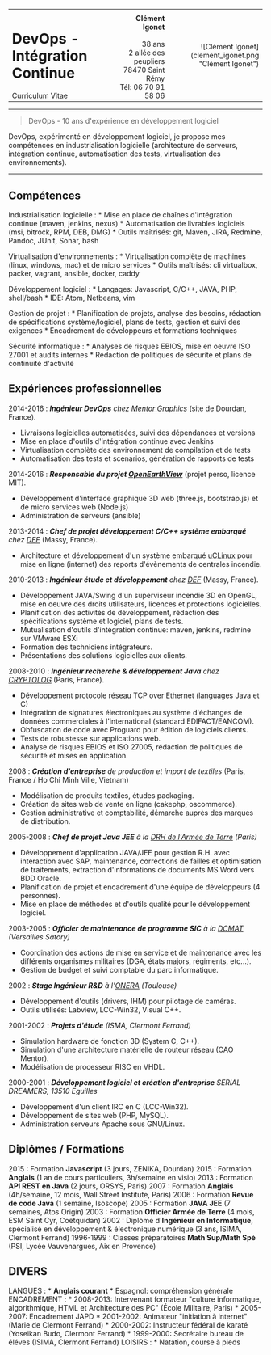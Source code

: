 <table width="100%">
	<tr>
		<td style="vertical-align:top;" align="left">
			<h1>DevOps - Intégration Continue</h1>
			Curriculum Vitae
		</td>
		<td style="vertical-align:bottom;" align="right" width="22%">
			<b>Clément Igonet</b> <br/>
			<clement@igonet.fr> <br/>
			38 ans <br/>
			2 allée des peupliers <br/>
			78470 Saint Rémy <br/>
			Tél: 06 70 91 58 06 <br/>
		</td>
		<td align="right">![Clément Igonet](clement_igonet.png "Clément Igonet")</td>
	</tr>
</table>

----

>  DevOps - 10 ans d'expérience en développement logiciel

DevOps, expérimenté en développement logiciel, je propose mes compétences en
industrialisation logicielle (architecture de serveurs, intégration continue, automatisation des tests, virtualisation des environnements).

----

Compétences
--------------------

Industrialisation logicielle
:   * Mise en place de chaînes d'intégration continue (maven, jenkins, nexus)
    * Automatisation de livrables logiciels (msi, bitrock, RPM, DEB, DMG)
    * Outils maîtrisés: git, Maven, JIRA, Redmine, Pandoc, JUnit, Sonar, bash

Virtualisation d'environnements
:   * Virtualisation complète de machines (linux, windows, mac) et de micro services
    * Outils maîtrisés: cli virtualbox, packer, vagrant, ansible, docker, caddy

Développement logiciel
:	* Langages: Javascript, C/C++, JAVA, PHP, shell/bash
	* IDE: Atom, Netbeans, vim

Gestion de projet
:	* Planification de projets, analyse des besoins, rédaction de spécifications système/logiciel, plans de tests, gestion et suivi des exigences
	* Encadrement de développeurs et formations techniques

Sécurité informatique
:	* Analyses de risques EBIOS, mise en oeuvre ISO 27001 et audits internes
	* Rédaction de politiques de sécurité et plans de continuité d'activité

Expériences professionnelles
--------------------

2014-2016
: ***Ingénieur DevOps** chez [Mentor Graphics](http://www.galaxysemi.com/)*
	(site de Dourdan, France).

* Livraisons logicielles automatisées, suivi des dépendances et versions
* Mise en place d'outils d'intégration continue avec Jenkins
* Virtualisation complète des environnement de compilation et de tests
* Automatisation des tests et scenarios, génération de rapports de tests

2014-2016
: ***Responsable du projet [OpenEarthView](http://www.openearthview.net/)***
	(projet perso, licence MIT).

* Développement d'interface graphique 3D web (three.js, bootstrap.js) et de micro services web (Node.js)
* Administration de serveurs (ansible)

2013-2014
: ***Chef de projet développement C/C++ système embarqué** chez [DEF](http://def-online.com)*
	(Massy, France).

* Architecture et développement d'un système embarqué [uCLinux](http://www.uclinux.org/) pour mise en ligne (internet) des reports d'évènements de centrales incendie.

2010-2013
: ***Ingénieur étude et développement** chez [DEF](http://def-online.com)*
	(Massy, France).

* Développement JAVA/Swing d'un superviseur incendie 3D en OpenGL,
	mise en oeuvre des droits utilisateurs, licences et protections logicielles.
* Planification des activités de développement, rédaction des spécifications système et logiciel,
	plans de tests.
* Mutualisation d'outils d'intégration continue: maven, jenkins, redmine sur VMware ESXi
* Formation des techniciens intégrateurs.
* Présentations des solutions logicielles aux clients.

2008-2010
:	***Ingénieur recherche & développement Java** chez [CRYPTOLOG](http://www.cryptolog.com)* (Paris, France).

* Développement protocole réseau TCP over Ethernet (languages Java et C)
* Intégration de signatures électroniques au système d'échanges de données commerciales à l'international (standard EDIFACT/EANCOM).
* Obfuscation de code avec Proguard pour édition de logiciels clients.
* Tests de robustesse sur applications web.
* Analyse de risques EBIOS et ISO 27005, rédaction de politiques de sécurité et mises en application.

2008
:	***Création d'entreprise** de production et import de textiles* (Paris, France / Ho Chi Minh Ville, Vietnam)

* Modélisation de produits textiles, études packaging.
* Création de sites web de vente en ligne (cakephp, oscommerce).
* Gestion administrative et comptabilité, démarche auprès des marques de distribution.

2005-2008
:	***Chef de projet Java JEE** à la [DRH de l'Armée de Terre](http://www.defense.gouv.fr/terre/presentation/directions-commandements-et-centres/ressources-humaines/direction-des-ressources-humaines-de-l-armee-de-terre) (Paris)*

* Développement d'application JAVA/JEE pour gestion R.H. avec interaction avec SAP, maintenance, corrections de failles et optimisation de traitements, extraction d'informations de documents MS Word vers BDD Oracle.
* Planification de projet et encadrement d'une équipe de développeurs (4 personnes).
* Mise en place de méthodes et d'outils qualité pour le développement logiciel.

2003-2005
:	***Officier de maintenance de programme SIC** à la [DCMAT](http://www.defense.gouv.fr/terre/presentation/directions-commandements-et-centres/maintenance/direction-centrale-du-materiel/%28language%29/fre-FR#SearchText=direction%20centrale#xtcr=1) (Versailles Satory)*

* Coordination des actions de mise en service et de maintenance avec les différents organismes militaires (DGA, états majors, régiments, etc...).
* Gestion de budget et suivi comptable du parc informatique.

2002
:	***Stage Ingénieur R&D** à l'[ONERA](http://www.onera.fr/fr/nos-centres/midi-pyrenees-toulouse) (Toulouse)*

* Développement d'outils (drivers, IHM) pour pilotage de caméras.
* Outils utilisés: Labview, LCC-Win32, Visual C++.

2001-2002
:	***Projets d'étude** (ISMA, Clermont Ferrand)*

* Simulation hardware de fonction 3D (System C, C++).
* Simulation d'une architecture matérielle de routeur réseau (CAO Mentor).
* Modélisation de processeur RISC en VHDL.

2000-2001
:	***Développement logiciel et création d'entreprise** SERIAL DREAMERS, 13510 Eguilles*

* Développement d'un client IRC en C (LCC-Win32).
* Développement de sites web (PHP, MySQL).
* Administration serveurs Apache sous GNU/Linux.

Diplômes / Formations
--------------------

2015
:	Formation **Javascript** (3 jours, ZENIKA, Dourdan)
2015
:	Formation **Anglais** (1 an de cours particuliers, 3h/semaine en visio)
2013
:	Formation **API REST en Java** (2 jours, ORSYS, Paris)
2007
:	Formation **Anglais** (4h/semaine, 12 mois, Wall Street Institute, Paris)
2006
:	Formation **Revue de code Java** (1 semaine, Isoscope)
2005
:	Formation **JAVA JEE** (7 semaines, Atos Origin)
2003
:	Formation **Officier Armée de Terre** (4 mois, ESM Saint Cyr, Coëtquidan)
2002
:	Diplôme d'**Ingénieur en Informatique**, spécialisé en développement & électronique numérique (3 ans, ISIMA, Clermont Ferrand)
1996-1999
:	Classes préparatoires **Math Sup/Math Spé** (PSI, Lycée Vauvenargues, Aix en Provence)

DIVERS
--------------------

LANGUES
:	* **Anglais courant**
	* Espagnol: compréhension générale
ENCADREMENT
:	* 2008-2013: Intervenant formateur "culture informatique, algorithmique, HTML et Architecture des PC" (École Militaire, Paris)
	* 2005-2007: Encadrement JAPD
	* 2001-2002: Animateur "initiation à internet" (Marie de Clermont Ferrand)
	* 2000-2002: Instructeur fédéral de karaté (Yoseikan Budo, Clermont Ferrand)
	* 1999-2000: Secrétaire bureau de éléves (ISIMA, Clermont Ferrand)
LOISIRS
:	* Natation, course à pieds
